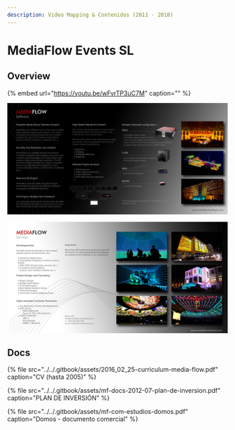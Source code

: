 ```yaml
---
description: Video Mapping & Contenidos (2011 - 2018)
---
```


# MediaFlow Events SL

## Overview

{% embed url="https://youtu.be/wFvrTP3uC7M" caption="" %}

![](../../.gitbook/assets/mf-com-overview-face-a.jpg)

![](../../.gitbook/assets/mf-com-overview-face-b.jpg)

## Docs 

{% file src="../../.gitbook/assets/2016\_02\_25-curriculum-media-flow.pdf" caption="CV \(hasta 2005\)" %}

{% file src="../../.gitbook/assets/mf-docs-2012-07-plan-de-inversion.pdf" caption="PLAN DE INVERSIÓN" %}

{% file src="../../.gitbook/assets/mf-com-estudios-domos.pdf" caption="Domos - documento comercial" %}



